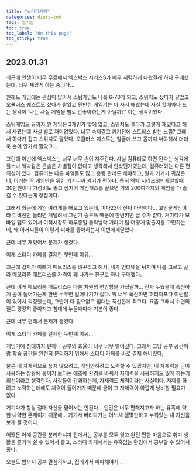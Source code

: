 ```yaml
---
title: "스터디카페"
categories: diary-job
tags: 일기장
toc: true
toc_label: "On this page"
toc_sticky: true
---
```

## 2023.01.31
최근에 인생이 너무 무료해서 엑스박스 시리즈S가 매우 저렴하게 나왔길래 하나 구매했는데, 너무 재밌게 하는 중이다...

원래도 게임에는 관심이 많아서 스팀게임도 나름 6-70개 되고, 스위치도 샀다가 팔았고 오큘러스 퀘스트도 샀다가 팔았고 웬만한 게임기는 다 사서 해봤는데 사실 할때마다 드는 생각이 '나는 사실 게임을 별로 안좋아하는게 아닐까?" 하는 생각이었다. 

스팀게임도 끝까지 깬 게임은 3개인가 밖에 없고, 스위치도 젤다가 그렇게 재밌다고 해서 사봤는데 사실 별로 재미없었다. 너무 숙제같고 키기전에 스트레스 받는 느낌? 그래서 하다가 접고 스위치도 팔았다. 오큘러스 퀘스트는 얼굴에 쓰고 몸까지 써야해서 더더욱 손이 안가서 팔았고...

그런데 이번에 엑스박스는 너무 너무 손이 자주간다. 사실 컴퓨터로 하면 된다는 생각에 플스나 엑박같은 콘솔은 차별점이 없다고 생각해서 안샀던거였는데, 컴퓨터와는 다른 편의성이 있다. 컴퓨터는 다른 파일들도 많고 용량 관리도 해야하고, 뭔가 키기가 귀찮은데, 이거는 딱 게임만을 위한 기기니까 켜기가 편하다. 특히 엑박 시리즈S는 세일할때 30만원이니 가성비도 좋고 심지어 게임패스를 끝으면 거의 200여가지의 게임을 다 즐길 수 있다는게 장점이다. 

그래서 최근에 게임 여러개를 해보고 있는데, 피파23이 진짜 마약이다... 고인물게임이라 디비전만 돌리면 개털려서 그런가 승부욕 때문에 한번키면 끌 수가 없다. 거기다가 모바일 앱도 있어서 이적시장도 하루종일 들락날락 거리며 팀 어떻게 맞출지를 고민하는데, 왜 아저씨들이 이렇게 피파를 좋아하는지 이번에깨달았다. 

근데 너무 재밌어서 문제가 생겼다.

이게 스터디 카페를 결제한 첫번째 이유...

최근에 갑자기 아빠가 매트리스를 바꾸라고 해서, 내가 인터넷을 뒤지며 나름 고르고 골라 메모리폼 매트리스를 가격이 꽤 나가는 친구로 하나 구매했다. 

근데 이게 메모리폼 매트리스는 다른 차원의 편안함을 가졌달까... 진짜 누웠을때 푹신하게 몸이 들어가는게 한번 누우면 일어나기가 싫다. 뭐 너무 푹신하면 허리아프다 이런말이 있어서 걱정했는데, 그딴거 다 필요없고 침대는 푹신한게 최고다. 요즘 그래서 수면의 질도 굉장히 좋아지고 침대에 누울때마다 기분이 좋다. 

근데 너무 편해서 문제가 생겼다.

이게 스터디 카페를 결제한 두번째 이유...

게임기에 침대까지 편하니 공부의 효율이 너무 너무 떨어졌다. 그래서 그냥 공부 공간이랑 학습 공간을 완전히 분리하기 위해서 스터디 카페를 바로 결제 해버렸다;

물론 내 자제력으로 눕지 않으려고, 게임안하려고 노력할 수 있겠지만, 내 자제력을 굳이 사용하는 상황에 놓이기 보다는 애초에 환경을 바꿔서 자제력을 사용하지도 않게 하는게 최선이라고 생각한다. 사람들이 간과하는게, 자제력도 체력이라는 사실이다. 자제를 하려고 노력하는데에도 체력이 들어가기 때문에 굳이 그 자제력이 아깝게 낭비할 필요가 없다. 

거기다가 항상 절대 자신을 믿어서는 안된다... 인간은 너무 편해지고자 하는 유혹에 약한 나약한 존재이기 때문에... 거기서 버티다가는 어느새 겜몇판하고 누워있는 내 자신을 보게 될 것이다.

어쨌든 아예 공간을 분리하니까 집에서는 공부를 모두 잊고 완전 편한 마음으로 취미 생활을 즐기며 쉴 수 있어서 좋고, 스터디 카페에서는 유혹없는 환경에서 공부할 수 있어서 좋다. 

오늘도 밤까지 공부 열심히하고, 집에가서 피파해야지...

 


